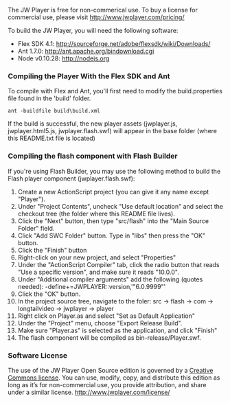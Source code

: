 The JW Player is free for non-commerical use. To buy a license for commercial use, please visit 
http://www.jwplayer.com/pricing/

To build the JW Player, you will need the following software:

 * Flex SDK 4.1: http://sourceforge.net/adobe/flexsdk/wiki/Downloads/
 * Ant 1.7.0: http://ant.apache.org/bindownload.cgi
 * Node v0.10.28: http://nodejs.org

### Compiling the Player With the Flex SDK and Ant ###

To compile with Flex and Ant, you'll first need to modify the build.properties file found in the 'build' folder.  

`ant -buildfile build\build.xml`

If the build is successful, the new player assets (jwplayer.js, jwplayer.html5.js, jwplayer.flash.swf) will appear in the base folder (where this README.txt file is located)

### Compiling the flash component with Flash Builder ###

If you're using Flash Builder, you may use the following method to build the Flash player component (jwplayer.flash.swf):

1. Create a new ActionScript project (you can give it any name except "Player").
2. Under "Project Contents", uncheck "Use default location" and select the checkout tree (the folder where this README file lives).
3. Click the "Next" button, then type "src/flash" into the "Main Source Folder" field.
4. Click "Add SWC Folder" button.  Type in "libs" then press the "OK" button. 
5. Click the "Finish" button
6. Right-click on your new project, and select "Properties"
7. Under the "ActionScript Compiler" tab, click the radio button that reads "Use a specific version", and make sure it reads "10.0.0".
8. Under "Additional compiler arguments" add the following (quotes needed):  -define+=JWPLAYER::version,'"6.0.9999"'   
9. Click the "OK" button.
10. In the project source tree, navigate to the foler: src -> flash -> com -> longtailvideo -> jwplayer -> player
11. Right click on Player.as and select "Set as Default Application"
12. Under the "Project" menu, choose "Export Release Build".
13. Make sure "Player.as" is selected as the application, and click "Finish"
14. The flash component will be compiled as bin-release/Player.swf.

### Software License ###
The use of the JW Player Open Source edition is governed by a [Creative Commons license](http://creativecommons.org/licenses/by-nc-sa/3.0/). You can use, modify, copy, and distribute this edition as long as it’s for non-commercial use, you provide attribution, and share under a similar license.
http://www.jwplayer.com/license/

